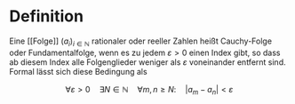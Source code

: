 # Definition
Eine [[Folge]] $(a_{i})_{{i\in {\mathbb {N}}}}$ rationaler oder reeller Zahlen heißt Cauchy-Folge oder Fundamentalfolge, wenn es zu jedem $\varepsilon >0$ einen Index gibt, so dass ab diesem Index alle Folgenglieder weniger als $\varepsilon$ voneinander entfernt sind. Formal lässt sich diese Bedingung als

$$\forall \varepsilon>0 \quad \exists N\in\mathbb{N} \quad \forall m,n \ge N \colon \quad \left|a_m-a_n \right|<\varepsilon$$ 
